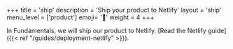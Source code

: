 +++
title = 'ship'
description = 'Ship your product to Netlify'
layout = 'ship'
menu_level = ['product']
emoji= '🎁'
weight = 4
+++

In Fundamentals, we will ship our product to Netlify. [Read the Netlify guide]({{< ref "/guides/deployment-netlify" >}}).
